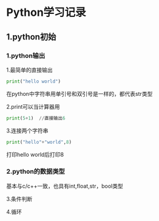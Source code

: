 # Python学习记录

## 1.python初始

### 1.python输出

1.最简单的直接输出

```python
print("hello world")
```

在python中字符串用单引号和双引号是一样的，都代表str类型

2.print可以当计算器用

```python
print(5+1)  //直接输出6
```

3.连接两个字符串

```python
print("hello"+"world",8)
```

打印hello world后打印8

### 2.python的数据类型

基本与c/c++一致，也具有int,float,str，bool类型

3.条件判断

4.循环

